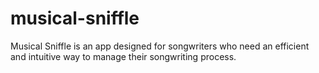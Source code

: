 # musical-sniffle
Musical Sniffle is an app designed for songwriters who need an efficient and intuitive way to manage their songwriting process.
